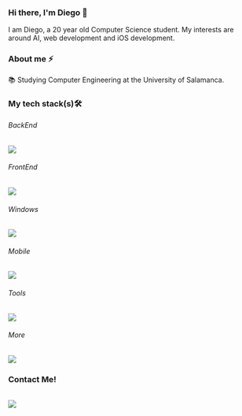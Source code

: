 ### Hi there, I'm Diego 👋

I am Diego, a 20 year old Computer Science student. My interests are around AI, web development and iOS development.

### About me ⚡
📚 Studying Computer Engineering at the University of Salamanca.

### My tech stack(s)🛠

<p align="center">
  <h6>BackEnd</h6>
  <a href="https://skillicons.dev">
    <img src="https://skillicons.dev/icons?i=py,java,c,ts,nodejs,express,mongodb&perline=3" />
  </a>
</p>

<p align="center">
  <h6>FrontEnd</h6>
  <a href="https://skillicons.dev">
    <img src="https://skillicons.dev/icons?i=html,js" />
  </a>
</p>

<p align="center">
  <h6>Windows</h6>
  <a href="https://skillicons.dev">
    <img src="https://skillicons.dev/icons?i=dotnet,cs" />
  </a>
</p>

<p align="center">
  <h6>Mobile</h6>
  <a href="https://skillicons.dev">
    <img src="https://skillicons.dev/icons?i=swift,sqlite" />
  </a>
</p>

<p align="center">
  <h6>Tools</h6>
  <a href="https://skillicons.dev">
    <img src="https://skillicons.dev/icons?i=git,github,githubactions,docker,vscode,visualstudio,postman&perline=3" />
  </a>
</p>

<p align="center">
  <h6>More</h6>
  <a href="https://skillicons.dev">
    <img src="https://skillicons.dev/icons?i=linux,bash" />
  </a>
</p>

### Contact Me!
<p align="center">
  <h6></h6>
  <a href="https://www.linkedin.com/in/diegoobh/">
    <img src="https://skillicons.dev/icons?i=linkedin" />
  </a>
</p>
